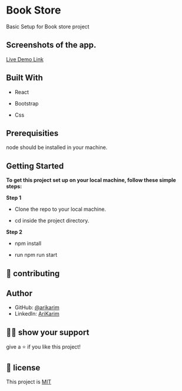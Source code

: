 # Book Store

Basic Setup for Book store project
## Screenshots of the app.

<!-- ![image](./src/img/screen.png) -->



[Live Demo Link](https://book-storee.herokuapp.com/)

## Built With

- React

- Bootstrap
 
- Css

## Prerequisities

node should be installed in your machine.


## Getting Started

**To get this project set up on your local machine, follow these simple steps:**

**Step 1**<br>
 - Clone the repo to your local machine.

 - cd inside the project directory.

**Step 2**<br>

 - npm install

 - run npm run start

## 🤝 contributing

## Author

- GitHub: [@arikarim](https://github.com/arikarim)
- LinkedIn: [AriKarim](https://www.linkedin.com/in/ari-karim-523bb81b3)

## 🙋‍♂ show your support

give a ⭐️ if you like this project!

## 📝 license



This project is [MIT](lisenced)